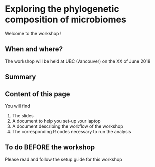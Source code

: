 # Exploring the phylogenetic composition of microbiomes

Welcome to the workshop !

## When and where? 
The workshop will be held at UBC (Vancouver) on the XX of June 2018

## Summary 



## Content of this page

You will find 
1. The slides 
2. A document to help you set-up your laptop
3. A document describing the workflow of the workshop
2. The corresponding R codes necessary to run the analysis


## To do BEFORE the workshop 

Please read and follow the setup guide for this workshop

